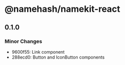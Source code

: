 # @namehash/namekit-react

## 0.1.0

### Minor Changes

- 9600f55: Link component
- 288ecd0: Button and IconButton components
